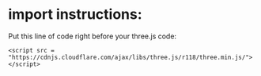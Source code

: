 # import instructions:
Put this line of code right before your three.js code:
```
<script src = "https://cdnjs.cloudflare.com/ajax/libs/three.js/r118/three.min.js/"></script>
```
